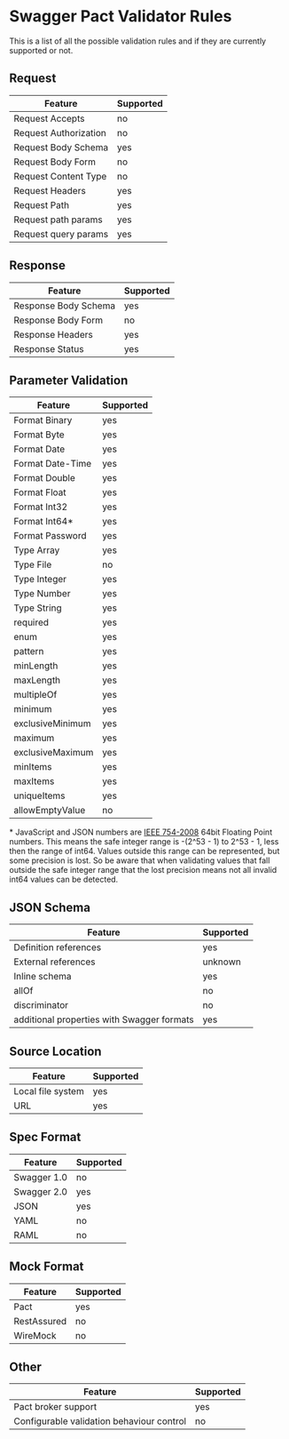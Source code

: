 # Swagger Pact Validator Rules

This is a list of all the possible validation rules and if they are currently supported or not.

## Request

| Feature | Supported |
|---|---|
| Request Accepts | no |
| Request Authorization | no |
| Request Body Schema | yes |
| Request Body Form | no |
| Request Content Type | no |
| Request Headers | yes |
| Request Path | yes |
| Request path params | yes |
| Request query params | yes |


## Response

| Feature | Supported |
|---|---|
| Response Body Schema | yes |
| Response Body Form | no |
| Response Headers | yes |
| Response Status | yes |

## Parameter Validation

| Feature | Supported |
|---|---|
| Format Binary | yes |
| Format Byte | yes |
| Format Date | yes |
| Format Date-Time | yes |
| Format Double | yes |
| Format Float | yes |
| Format Int32 | yes |
| Format Int64* | yes |
| Format Password | yes |
| Type Array | yes |
| Type File | no |
| Type Integer | yes |
| Type Number | yes |
| Type String | yes |
| required | yes |
| enum | yes |
| pattern | yes |
| minLength | yes |
| maxLength | yes |
| multipleOf | yes |
| minimum | yes |
| exclusiveMinimum | yes |
| maximum | yes |
| exclusiveMaximum | yes |
| minItems | yes |
| maxItems | yes |
| uniqueItems | yes |
| allowEmptyValue | no |

\* JavaScript and JSON numbers are [IEEE 754-2008](https://en.wikipedia.org/wiki/IEEE_floating_point) 64bit Floating Point numbers. This means the safe integer range is -(2^53 - 1) to 2^53 - 1, less then the range of int64. Values outside this range can be represented, but some precision is lost. So be aware that when validating values that fall outside the safe integer range that the lost precision means not all invalid int64 values can be detected.        

## JSON Schema

| Feature | Supported |
|---|---|
| Definition references | yes |
| External references | unknown |
| Inline schema | yes |
| allOf | no |
| discriminator | no |
| additional properties with Swagger formats | yes |

## Source Location

| Feature | Supported |
|---|---|
| Local file system | yes |
| URL | yes |


## Spec Format

| Feature | Supported |
|---|---|
| Swagger 1.0 | no |
| Swagger 2.0 | yes |
| JSON | yes |
| YAML | no |
| RAML | no |

## Mock Format

| Feature | Supported |
|---|---|
| Pact | yes |
| RestAssured | no |
| WireMock | no |

## Other

| Feature | Supported |
|---|---|
| Pact broker support | yes |
| Configurable validation behaviour control | no |

